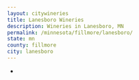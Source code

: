 ```yaml
---
layout: citywineries
title: Lanesboro Wineries
description: Wineries in Lanesboro, MN
permalink: /minnesota/fillmore/lanesboro/
state: mn
county: fillmore
city: lanesboro
---
```

-
